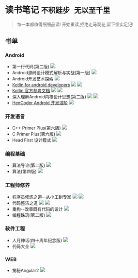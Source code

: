 # 读书笔记 `不积跬步 无以至千里`

> 每一本都值得细细品读! 开始重读,拒绝走马观花,留下坚实足记!

## 书单
### Android
* 第一行代码(第二版) ![](http://progressed.io/bar/0)
* Android源码设计模式解析与实战(第一版) ![](http://progressed.io/bar/0)
* Android开发艺术探索 ![](http://progressed.io/bar/0)
* [Kotlin for android developers](https://wangjiegulu.gitbooks.io/kotlin-for-android-developers-zh/content/) ![](https://img.shields.io/badge/%E7%AB%A0%E8%8A%82%E8%BF%9B%E5%BA%A6-4%2f28-green.svg)  ![](http://progressed.io/bar/14)
* [Kotlin 官方参考文档](https://hltj.gitbooks.io/kotlin-reference-chinese/content/) ![](https://img.shields.io/badge/%E7%AB%A0%E8%8A%82%E8%BF%9B%E5%BA%A6-3%2f11-green.svg) ![](http://progressed.io/bar/27)
* 深入理解Android内核设计思想(第二版) ![](https://img.shields.io/badge/%E7%AB%A0%E8%8A%82%E8%BF%9B%E5%BA%A6-3%2f25-green.svg)  ![](http://progressed.io/bar/12)
* [HenCoder Android 开发进阶](http://hencoder.com) ![](http://progressed.io/bar/3)
### 开发语言
* C++ Primer Plus(第六版) ![](http://progressed.io/bar/0)
* C Primer Plus(第六版) ![](http://progressed.io/bar/0)
* Head First 设计模式 ![](http://progressed.io/bar/0)
### 编程基础
* 算法导论(第二版) ![](http://progressed.io/bar/0)
* 算法(第四版) ![](http://progressed.io/bar/0)
### 工程师修养
* 程序员修炼之道--从小工到专家 ![](https://img.shields.io/badge/%E7%AB%A0%E8%8A%82%E8%BF%9B%E5%BA%A6-2%2f8-green.svg)  ![](http://progressed.io/bar/25)
* 代码整洁之道 ![](https://img.shields.io/badge/%E7%AB%A0%E8%8A%82%E8%BF%9B%E5%BA%A6-11%2f17-green.svg)  ![](http://progressed.io/bar/64)
* 重构--改善既有代码的设计 ![](http://progressed.io/bar/0)
* 编程珠玑(第二版) ![](http://progressed.io/bar/0)
### 软件工程
* 人月神话(四十周年纪念版) ![](http://progressed.io/bar/0)
* 代码大全 ![](http://progressed.io/bar/0)
### WEB
* 揭秘Angular2 ![](http://progressed.io/bar/0)

